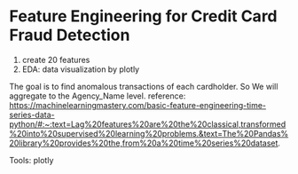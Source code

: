 # Feature Engineering for Credit Card Fraud Detection

1. create 20 features
2. EDA: data visualization by plotly


The goal is to find anomalous transactions of each cardholder. So We will aggregate to the Agency_Name level.
reference: https://machinelearningmastery.com/basic-feature-engineering-time-series-data-python/#:~:text=Lag%20features%20are%20the%20classical,transformed%20into%20supervised%20learning%20problems.&text=The%20Pandas%20library%20provides%20the,from%20a%20time%20series%20dataset.


Tools:
plotly
